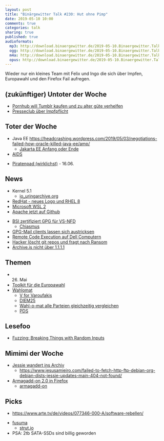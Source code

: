 ```yaml
---
layout: post
title: "Binärgewitter Talk #230: Hut ohne Pimp"
date: 2019-05-10 10:00
comments: true
categories: talk
sharing: true
published: true
audioformats:
  mp3: http://download.binaergewitter.de/2019-05-10.Binaergewitter.Talk.230.mp3
  ogg: http://download.binaergewitter.de/2019-05-10.Binaergewitter.Talk.230.ogg
  m4a: http://download.binaergewitter.de/2019-05-10.Binaergewitter.Talk.230.m4a
  opus: http://download.binaergewitter.de/2019-05-10.Binaergewitter.Talk.230.opus
---
```

Wieder nur ein kleines Team mit Felix und Ingo die sich über Impfen, Europawahl und den Firefox Fail aufregen.

## (zukünftiger) Untoter der Woche
* [Pornhub will Tumblr kaufen und zu alter güte verhelfen]( https://arstechnica.com/information-technology/2019/05/pornhub-wants-to-buy-tumblr-and-restore-site-to-former-porn-filled-glory/ )
* [Presseclub über Impfpflicht](https://www1.wdr.de/daserste/presseclub/sendungen/impfpflicht-106.html )

## Toter der Woche
* Java EE https://headcrashing.wordpress.com/2019/05/03/negotiations-failed-how-oracle-killed-java-ee/amp/
  * [Jakarta EE Anfang oder Ende](https://www.heise.de/developer/artikel/Jakarta-EE-Der-Anfang-vom-Ende-oder-die-Chance-fuer-einen-Neuanfang-4413537.html )
* [AIDS]( https://www.theguardian.com/society/2019/may/02/end-to-aids-in-sight-as-huge-study-finds-drugs-stop-hiv-transmission )
- [Piratenpad (wirklichst)]( https://www.piratenpad.de/ ) - 16.06.

## News

* Kernel 5.1
  * [io_uring]( https://www.google.com/search?client=firefox-b-d&q=io_uring )[archive.org]( https://web.archive.org/web/20190507010016/http://kernel.dk/io_uring.pdf )
* [RedHat - neues Logo und RHEL 8]( https://www.pro-linux.de/news/1/27041/red-hat-enterprise-linux-8-ver%C3%B6ffentlicht.html )
* [Microsoft WSL 2](https://www.pro-linux.de/news/1/27035/microsoft-k%C3%BCndigt-wsl-2-an.html )
* [Apache jetzt auf Github](https://github.blog/2019-04-29-apache-joins-github-community/ )
- [BSI zertifiziert GPG für VS-NFD]( https://www.bsi.bund.de/DE/Presse/Pressemitteilungen/Presse2019/Gpg4win-mit-VS-NfD-070519.html )
  * [Chiasmus]( https://www.bsi.bund.de/DE/Themen/Kryptografie_Kryptotechnologie/Kryptografie/Chiasmus/chiasmus_node.html )
- [GPG-Mail clients lassen sich austricksen]( https://github.com/RUB-NDS/Johnny-You-Are-Fired )
- [Remote Code Execution auf Dell Computern]( https://d4stiny.github.io/Remote-Code-Execution-on-most-Dell-computers/ )
- [Hacker löscht git repos und fragt nach Ransom]( https://it.slashdot.org/story/19/05/03/225208/a-hacker-is-wiping-git-repositories-and-asking-for-a-ransom )
- [Archive.is nicht über 1.1.1.1]( https://news.ycombinator.com/item?id=19828317 )

## Themen
* 26. Mai
* [Toolkit für die Europawahl]( https://www.pro-linux.de/news/1/27037/mozilla-stellt-firefox-toolkit-f%C3%BCr-die-europawahl-vor.html )
* [Wahlomat]( https://www.wahl-o-mat.de/europawahl2019/ )
  * [V for Varoufakis]( https://www.youtube.com/watch?v=Afl9WFGJE0M )
  * [DIEM25](https://diem25.org/ )
  * [Wahl-o-mat alle Parteien gleichzeitig vergleichen]( https://old.reddit.com/r/de/comments/bk7a82/wahlomat_warum_zum_fick_kann_man_immer_noch_nicht/ )
  * [PDS]( https://www.facebook.com/parteidersorben/ )


## Lesefoo
- [Fuzzing: Breaking Things with Random Inputs]( https://www.fuzzingbook.org/html/Fuzzer.html )

## Mimimi der Woche
* [Jessie wandert ins Archiv]( https://lists.debian.org/debian-devel-announce/2019/03/msg00006.html )
  * https://www.jesusamieiro.com/failed-to-fetch-http-ftp-debian-org-debian-dists-jessie-updates-main-404-not-found/
* [Armagadd-on 2.0 in Firefox]( https://www.heise.de/newsticker/meldung/Zertifikat-abgelaufen-Firefox-deaktiviert-Add-ons-4413170.html )
  - [armagadd-on]( https://bugzilla.mozilla.org/show_bug.cgi?id=1267318 )

## Picks
* https://www.arte.tv/de/videos/077346-000-A/software-rebellen/
- [fusuma]( https://github.com/hiroppy/fusuma )
  - [strut.io]( http://strut.io/editor/index.html)
- PSA: 2tb SATA-SSDs sind billig geworden

